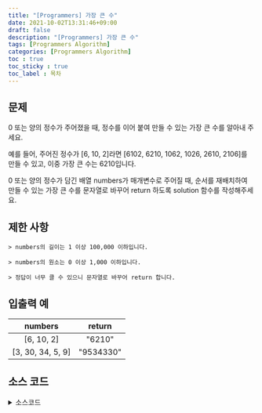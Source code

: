 ```yaml
---
title: "[Programmers] 가장 큰 수"
date: 2021-10-02T13:31:46+09:00
draft: false
description: "[Programmers] 가장 큰 수"
tags: [Programmers Algorithm]
categories: [Programmers Algorithm]
toc : true
toc_sticky : true
toc_label : 목차
---
```

## 문제
0 또는 양의 정수가 주어졌을 때, 정수를 이어 붙여 만들 수 있는 가장 큰 수를 알아내 주세요.

예를 들어, 주어진 정수가 [6, 10, 2]라면 [6102, 6210, 1062, 1026, 2610, 2106]를 만들 수 있고, 이중 가장 큰 수는 6210입니다.

0 또는 양의 정수가 담긴 배열 numbers가 매개변수로 주어질 때, 순서를 재배치하여 만들 수 있는 가장 큰 수를 문자열로 바꾸어 return 하도록 solution 함수를 작성해주세요.

## 제한 사항

    > numbers의 길이는 1 이상 100,000 이하입니다.

    > numbers의 원소는 0 이상 1,000 이하입니다.

    > 정답이 너무 클 수 있으니 문자열로 바꾸어 return 합니다.

## 입출력 예

|numbers|return|
|:-----------------:|:----------------------:|
|[6, 10, 2]|"6210"|
|[3, 30, 34, 5, 9]|"9534330"|

## 소스 코드

<details>
<summary>소스코드</summary>
<div markdown="1">

```javascript
function solution(numbers){

	var list = numbers.map((a) => String(a)).sort((a,b) => b + a - (a+b));

	if(list.every((a) => a === '0')){
		return '0';
	}else {
		return list.join('');
	};
}
```
</div>
</details>